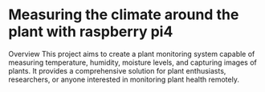 # Measuring the climate around the plant with raspberry pi4 

Overview
This project aims to create a plant monitoring system capable of measuring temperature, humidity, moisture levels, and capturing images of plants. It provides a comprehensive solution for plant enthusiasts, researchers, or anyone interested in monitoring plant health remotely.
